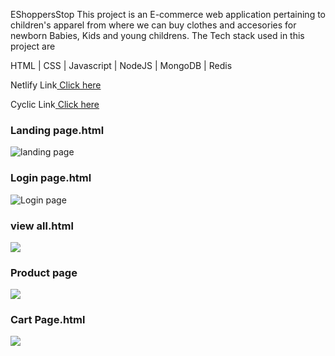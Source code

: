 EShoppersStop
This project is an E-commerce web application pertaining to children's apparel from where we can buy clothes and accesories for newborn Babies, Kids and young childrens.
The Tech stack used in this project are

HTML | CSS | Javascript | NodeJS | MongoDB | Redis

Netlify Link<a href="https://stirring-lokum-bf0ef8.netlify.app/">  Click here</a> <br>

Cyclic Link<a href="https://itchy-plum-sheep.cyclic.app/">  Click here</a> <br>

<h3>Landing page.html</h3>

![landing page](https://user-images.githubusercontent.com/94932577/213989745-14478705-0d16-4458-ab3b-d59e89e8bf4b.png)


<h3>Login page.html</h3>

![Login page](https://user-images.githubusercontent.com/94932577/213989861-cad6fbbd-e22c-4fed-b6a1-de08b5fe18e0.png)

<h3>view all.html</h3>
<img src="https://user-images.githubusercontent.com/94932577/213989968-c8402313-c469-47f9-96e9-d4435ffa1091.png">

<h3>Product page </h3>
<!-- ![Product page](https://user-images.githubusercontent.com/94932577/213990037-2c06565e-8e1c-4c79-9592-9cc1cdbe1f34.png) -->
<img src="https://user-images.githubusercontent.com/94932577/213990037-2c06565e-8e1c-4c79-9592-9cc1cdbe1f34.png">

<h3>Cart Page.html</h3>
<!-- ![cart page](https://user-images.githubusercontent.com/94932577/213990107-c521742c-a1f6-4d6b-896f-d7dfb1c19e49.png) -->
<img src="https://user-images.githubusercontent.com/94932577/213990107-c521742c-a1f6-4d6b-896f-d7dfb1c19e49.png">
